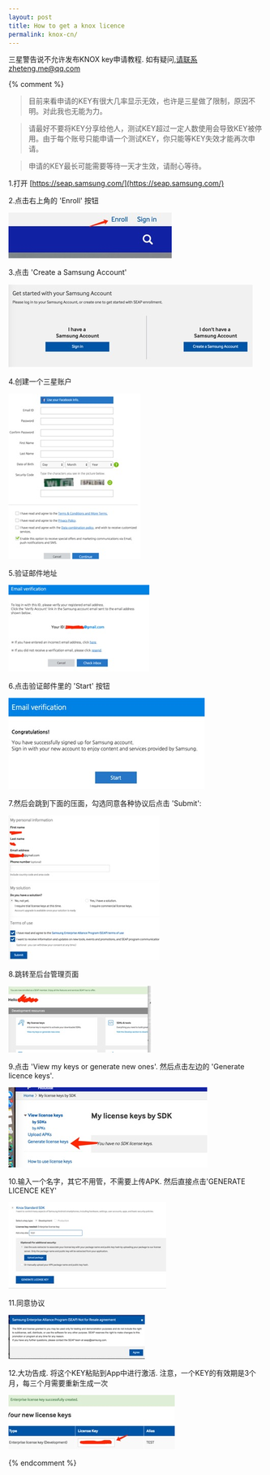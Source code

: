 ```yaml
---
layout: post
title: How to get a knox licence
permalink: knox-cn/
---
```

<style>
footer, .ds-thread, .main-nav {display:none;}
</style>

三星警告说不允许发布KNOX key申请教程. 如有疑问,请联系zheteng.me@qq.com

{% comment %} 

 > 目前来看申请的KEY有很大几率显示无效，也许是三星做了限制，原因不明。对此我也无能为力。
 
 > 请最好不要将KEY分享给他人，测试KEY超过一定人数使用会导致KEY被停用。由于每个账号只能申请一个测试KEY，你只能等KEY失效才能再次申请。
 
 > 申请的KEY最长可能需要等待一天才生效，请耐心等待。

1.打开 [https://seap.samsung.com/](https://seap.samsung.com/)

2.点击右上角的 'Enroll' 按钮

![](https://github.com/junyuecao/private-static/blob/master/knox/1.png?raw=true)

3.点击 'Create a Samsung Account'

![](https://github.com/junyuecao/private-static/blob/master/knox/2.png?raw=true)

4.创建一个三星账户

![](https://github.com/junyuecao/private-static/blob/master/knox/3.png?raw=true)

5.验证邮件地址

![](https://github.com/junyuecao/private-static/blob/master/knox/4.png?raw=true)

6.点击验证邮件里的 'Start' 按钮

![](https://github.com/junyuecao/private-static/blob/master/knox/5.png?raw=true)

7.然后会跳到下面的压面，勾选同意各种协议后点击 'Submit':

![](https://github.com/junyuecao/private-static/blob/master/knox/6.png?raw=true)

8.跳转至后台管理页面

![](https://github.com/junyuecao/private-static/blob/master/knox/7.png?raw=true)

9.点击 'View my keys or generate new ones'. 然后点击左边的 'Generate licence keys'.

![](https://github.com/junyuecao/private-static/blob/master/knox/8.png?raw=true)

10.输入一个名字，其它不用管，不需要上传APK. 然后直接点击'GENERATE LICENCE KEY'

![](https://github.com/junyuecao/private-static/blob/master/knox/9.png?raw=true)

11.同意协议

![](https://github.com/junyuecao/private-static/blob/master/knox/10.png?raw=true)

12.大功告成. 将这个KEY粘贴到App中进行激活. 注意，一个KEY的有效期是3个月，每三个月需要重新生成一次

![](https://github.com/junyuecao/private-static/blob/master/knox/11.png?raw=true)

{% endcomment %} 
